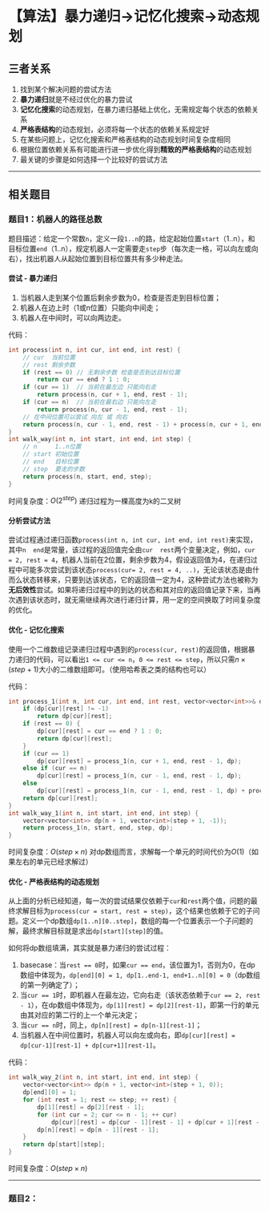 # 【算法】暴力递归->记忆化搜索->动态规划


## 三者关系
1. 找到某个解决问题的尝试方法
2. **暴力递归**就是不经过优化的暴力尝试
3. **记忆化搜索**的动态规划，在暴力递归基础上优化，无需规定每个状态的依赖关系
4. **严格表结构**的动态规划，必须将每一个状态的依赖关系规定好
5. 在某些问题上，记忆化搜索和严格表结构的动态规划时间复杂度相同
6. 根据位置依赖关系有可能进行进一步优化得到**精致的严格表结构**的动态规划
7. 最关键的步骤是如何选择一个比较好的尝试方法

-----

## 相关题目
### 题目1：机器人的路径总数
题目描述：给定一个常数`n`，定义一段`1..n`的路，给定起始位置`start`（1..n），和目标位置`end`（1..n），规定机器人一定需要走`step`步（每次走一格，可以向左或向右），找出机器人从起始位置到目标位置共有多少种走法。  

#### 尝试 - 暴力递归
1. 当机器人走到某个位置后剩余步数为0，检查是否走到目标位置；
2. 机器人在边上时（1或n位置）只能向中间走；
3. 机器人在中间时，可以向两边走。

代码：  
```cpp
int process(int n, int cur, int end, int rest) {
    // cur  当前位置
    // rest 剩余步数
    if (rest == 0) // 无剩余步数 检查是否到达目标位置
        return cur == end ? 1 : 0;
    if (cur == 1)  // 当前在最左边 只能向右走
        return process(n, cur + 1, end, rest - 1);
    if (cur == n)  // 当前在最右边 只能向左走
        return process(n, cur - 1, end, rest - 1);
    // 在中间位置可以尝试 向左 或 向右
    return process(n, cur - 1, end, rest - 1) + process(n, cur + 1, end, rest - 1);
}
int walk_way(int n, int start, int end, int step) {
    // n     1..n位置
    // start 初始位置
    // end   目标位置
    // step  要走的步数
    return process(n, start, end, step);
}
```
时间复杂度：$O\left(2^{step}\right)$ 递归过程为一棵高度为k的二叉树

#### 分析尝试方法
尝试过程通过递归函数`process(int n, int cur, int end, int rest)`来实现，其中`n  end`是常量，该过程的返回值完全由`cur  rest`两个变量决定，例如，`cur = 2, rest = 4`，机器人当前在2位置，剩余步数为4，假设返回值为4，在递归过程中可能多次尝试到该状态`process(cur= 2, rest = 4, ..)`，无论该状态是由什而么状态转移来，只要到达该状态，它的返回值一定为4，这种尝试方法也被称为**无后效性**尝试。如果将递归过程中的到达的状态和其对应的返回值记录下来，当再次遇到该状态时，就无需继续再次进行递归计算，用一定的空间换取了时间复杂度的优化。

#### 优化 - 记忆化搜索
使用一个二维数组记录递归过程中遇到的`process(cur, rest)`的返回值，根据暴力递归的代码，可以看出`1 <= cur <= n`，`0 <= rest <= step`，所以只需$n\times\left(step+1\right)$大小的二维数组即可。（使用哈希表之类的结构也可以）

代码：  
```cpp
int process_1(int n, int cur, int end, int rest, vector<vector<int>>& dp) {
    if (dp[cur][rest] != -1)
        return dp[cur][rest];
    if (rest == 0) {
        dp[cur][rest] = cur == end ? 1 : 0;
        return dp[cur][rest];
    }
    if (cur == 1)
        dp[cur][rest] = process_1(n, cur + 1, end, rest - 1, dp);
    else if (cur == n)
        dp[cur][rest] = process_1(n, cur - 1, end, rest - 1, dp);
    else
        dp[cur][rest] = process_1(n, cur - 1, end, rest - 1, dp) + process_1(n, cur + 1, end, rest - 1, dp);
    return dp[cur][rest];
}
int walk_way_1(int n, int start, int end, int step) {
    vector<vector<int>> dp(n + 1, vector<int>(step + 1, -1));
    return process_1(n, start, end, step, dp);
}
```
时间复杂度：$O\left(step\times n\right)$ 对dp数组而言，求解每一个单元的时间代价为$O\left(1\right)$（如果左右的单元已经求解过）

#### 优化 - 严格表结构的动态规划
从上面的分析已经知道，每一次的尝试结果仅依赖于`cur`和`rest`两个值，问题的最终求解目标为`process(cur = start, rest = step)`，这个结果也依赖于它的子问题。定义一个dp数组`dp[1..n][0..step]`，数组的每一个位置表示一个子问题的解，最终求解目标就是求出`dp[start][step]`的值。

如何将dp数组填满，其实就是暴力递归的尝试过程：
1. basecase：当`rest == 0`时，如果`cur == end`，该位置为1，否则为0，在dp数组中体现为，`dp[end][0] = 1, dp[1..end-1, end+1..n][0] = 0`（dp数组的第一列确定了）；
2. 当`cur == 1`时，即机器人在最左边，它向右走（该状态依赖于`cur == 2, rest - 1`），在dp数组中体现为，`dp[1][rest] = dp[2][rest-1]`，即第一行的单元由其对应的第二行的上一个单元决定；
3. 当`cur == n`时，同上，`dp[n][rest] = dp[n-1][rest-1]`；
4. 当机器人在中间位置时，机器人可以向左或向右，即`dp[cur][rest] = dp[cur-1][rest-1] + dp[cur+1][rest-1]`。

代码：  
```cpp
int walk_way_2(int n, int start, int end, int step) {
    vector<vector<int>> dp(n + 1, vector<int>(step + 1, 0));
    dp[end][0] = 1;
    for (int rest = 1; rest <= step; ++ rest) {
        dp[1][rest] = dp[2][rest - 1];
        for (int cur = 2; cur <= n - 1; ++ cur)
            dp[cur][rest] = dp[cur - 1][rest - 1] + dp[cur + 1][rest - 1];
        dp[n][rest] = dp[n - 1][rest - 1];
    }
    return dp[start][step];
}
```
时间复杂度：$O\left(step\times n\right)$

-----

### 题目2：
